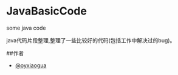 # JavaBasicCode
some java code

java代码片段整理,整理了一些比较好的代码(包括工作中解决过的bug)。




##作者
   * [@oyxiaogua](https://github.com/oyxiaogua)